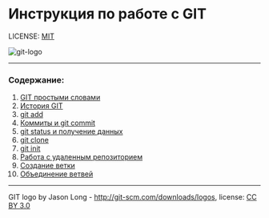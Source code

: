 # Инструкция по работе с GIT

LICENSE: [MIT](./license.md)

![git-logo](https://upload.wikimedia.org/wikipedia/commons/thumb/e/e0/Git-logo.svg/1920px-Git-logo.svg.png)

---


### Содержание:
1. [GIT простыми словами ](./easywordgit..md)
2. [История GIT](./githistory.md)
3. [git add](./add.md)
4. [Коммиты и git commit](./commits.md)
5. [git status и получение данных ](./status.md)
6. [git clone](./clonegit.md)
7. [git init](./init.md)
8. [Работа с удаленным репозиторием](./workudalenka.md)
9. [Создание ветки](./gitvetki.md)
10. [Объединение ветвей](./conectvetki.md)


---


GIT logo by Jason Long - http://git-scm.com/downloads/logos, license: [CC BY 3.0](https://creativecommons.org/licenses/by/3.0/)